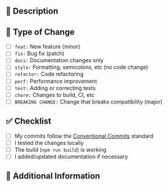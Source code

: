 ## 📝 Description

<!-- Describe the changes made -->

## 🔄 Type of Change

- [ ] `feat:` New feature (minor)
- [ ] `fix:` Bug fix (patch)
- [ ] `docs:` Documentation changes only
- [ ] `style:` Formatting, semicolons, etc (no code change)
- [ ] `refactor:` Code refactoring
- [ ] `perf:` Performance improvement
- [ ] `test:` Adding or correcting tests
- [ ] `chore:` Changes to build, CI, etc
- [ ] `BREAKING CHANGE:` Change that breaks compatibility (major)

## ✅ Checklist

- [ ] My commits follow the [Conventional Commits](https://www.conventionalcommits.org/) standard
- [ ] I tested the changes locally
- [ ] The build (`npm run build`) is working
- [ ] I added/updated documentation if necessary

## 📎 Additional Information

<!-- Any additional relevant information -->
